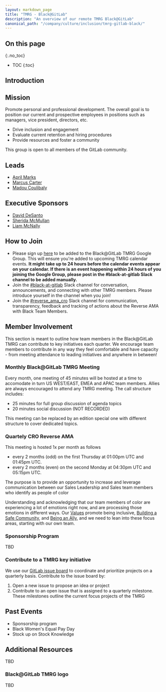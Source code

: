```yaml
---
layout: markdown_page
title: "TMRG - Black@GitLab"
description: "An overview of our remote TMRG Black@GitLab"
canonical_path: "/company/culture/inclusion/tmrg-gitlab-black/"
---
```


## On this page
{:.no_toc}

- TOC
{:toc}

## Introduction

## Mission

Promote personal and professional development. The overall goal is to position our current and prospective employees in positions such as managers, vice president, directors, etc. 
- Drive inclusion and engagement
- Evaluate current retention and hiring procedures
- Provide resources and foster a community

This group is open to all members of the GitLab community.

## Leads
* [April Marks](https://about.gitlab.com/company/team/#aprilmarks)
* [Marcus Carter](https://about.gitlab.com/company/team/#marcusbriancarter) 
* [Madou Coulibaly](https://about.gitlab.com/company/team/#madou)

## Executive Sponsors
* [David DeSanto](https://about.gitlab.com/company/team/#david)
* [Sherida McMullan](https://about.gitlab.com/company/team/#sheridam)
* [Liam McNally](https://about.gitlab.com/company/team/#lmcnally1)

## How to Join
* Please sign up [here](https://groups.google.com/a/gitlab.com/g/black-tmrg) to be added to the Black@GitLab TMRG Google Group. This will ensure you're added to upcoming TMRG calendar events. **It might take up to 24 hours before the calendar events appear on your calendar. If there is an event happening within 24 hours of you joining the Google Group, please post in the #black-at-gitlab  Slack channel to be added manually.**
* Join the [#black-at-gitlab](https://gitlab.slack.com/archives/C03KFLT0UJV) Slack channel for conversation, announcements, and connecting with other TMRG members. Please introduce yourself in the channel when you join!
* Join the [#reverse_ama_cro](https://gitlab.slack.com/archives/C029DTTFR0U) Slack channel for communication, transparency, feedback and tracking of actions about the Reverse AMA with Black Team Members.

## Member Involvement

This section is meant to outline how team members in the Black@GitLab TMRG can contribute to key initiatives each quarter. We encourage team members to contribute in any way they feel comfortable and have capacity - from meeting attendance to leading initiatives and anywhere in between!

### Monthly Black@GitLab TMRG Meeting

Every month, one meeting of 45 minutes will be hosted at a time to accomodate in turn US WEST/EAST, EMEA and APAC team members. Allies are always encouraged to attend any TMRG meeting. The call structure includes:
- 25 minutes for full group discussion of agenda topics
- 20 minutes social discussion (NOT RECORDED)

This meeting can be replaced by an edition special one with different structure to cover dedicated topics. 

### Quartely CRO Reverse AMA

This meeting is hosted 1x per month as follows
- every 2 months (odd) on the first Thursday at 01:00pm UTC and 01:45pm UTC.
- every 2 months (even) on the second Monday at 04:30pm UTC and 05:15pm UTC.

The purpose is to provide an opportunity to increase and leverage communication between our Sales Leadership and Sales team members who identify as people of color

Understanding and acknowledging that our team members of color are experiencing a lot of emotions right now, and are processing those emotions in different ways. Our [Values](https://about.gitlab.com/handbook/values/) promote being inclusive, [Building a Safe Community](https://about.gitlab.com/handbook/values/#building-a-safe-community), and [Being an Ally](https://about.gitlab.com/handbook/communication/ally-resources/), and we need to lean into these focus areas, starting with our own team. 

### Sponsorship Program

TBD

### Contribute to a TMRG key initiative

We use our [GitLab issue board](https://gitlab.com/gitlab-com/black-tmrg/-/boards) to coordinate and prioritize projects on a quarterly basis. Contribute to the issue board by:

1. Open a new issue to propose an idea or project
2. Contribute to an open issue that is assigned to a quarterly milestone. These milestones outline the current focus projects of the TMRG

## Past Events
- Sponsorship program
- Black Women's Equal Pay Day
- Stock up on Stock Knowledge

## Additional Resources

TBD

### Black@GitLab TMRG logo 

TBD
